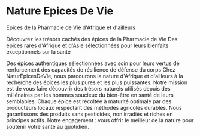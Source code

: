 # Nature Epices De Vie
Épices de la Pharmacie de Vie d'Afrique et d'ailleurs

Découvrez les trésors cachés des épices de la Pharmacie de Vie
Des épices rares d'Afrique et d'Asie sélectionnées pour leurs bienfaits exceptionnels sur la santé

Des épices authentiques sélectionnées avec soin pour leurs vertus de renforcement des capacités de résilience de défense du corps
Chez NaturEpicesDeVie, nous parcourons la nature d'Afrique et d'ailleurs à la recherche des épices les plus pures et les plus puissantes. Notre mission est de vous faire découvrir des trésors naturels utilisés depuis des millénaires par les hommes soucieux du bien-être en santé de leurs semblables.
Chaque épice est récoltée à maturité optimale par des producteurs locaux respectant des méthodes agricoles durables. Nous garantissons des produits sans pesticides, non irradiés et riches en principes actifs.
Notre engagement : vous offrir le meilleur de la nature pour soutenir votre santé au quotidien.

